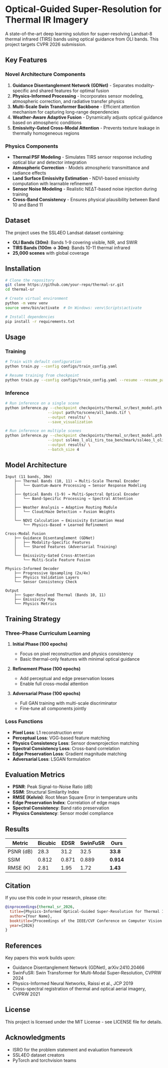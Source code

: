 # Optical-Guided Super-Resolution for Thermal IR Imagery

A state-of-the-art deep learning solution for super-resolving Landsat-8 thermal infrared (TIRS) bands using optical guidance from OLI bands. This project targets CVPR 2026 submission.

## Key Features

### Novel Architecture Components
1. **Guidance Disentanglement Network (GDNet)** - Separates modality-specific and shared features for optimal fusion
2. **Physics-Informed Processing** - Incorporates sensor modeling, atmospheric correction, and radiative transfer physics
3. **Multi-Scale Swin Transformer Backbone** - Efficient attention mechanism for capturing long-range dependencies
4. **Weather-Aware Adaptive Fusion** - Dynamically adjusts optical guidance based on atmospheric conditions
5. **Emissivity-Gated Cross-Modal Attention** - Prevents texture leakage in thermally homogeneous regions

### Physics Components
- **Thermal PSF Modeling** - Simulates TIRS sensor response including optical blur and detector integration
- **Atmospheric Correction** - Models atmospheric transmittance and radiance effects
- **Land Surface Emissivity Estimation** - NDVI-based emissivity computation with learnable refinement
- **Sensor Noise Modeling** - Realistic NEΔT-based noise injection during training
- **Cross-Band Consistency** - Ensures physical plausibility between Band 10 and Band 11

## Dataset

The project uses the SSL4EO Landsat dataset containing:
- **OLI Bands (30m)**: Bands 1-9 covering visible, NIR, and SWIR
- **TIRS Bands (100m → 30m)**: Bands 10-11 thermal infrared
- **25,000 scenes** with global coverage

## Installation

```bash
# Clone the repository
git clone https://github.com/your-repo/thermal-sr.git
cd thermal-sr

# Create virtual environment
python -m venv venv
source venv/bin/activate  # On Windows: venv\Scripts\activate

# Install dependencies
pip install -r requirements.txt
```

## Usage

### Training

```bash
# Train with default configuration
python train.py --config configs/train_config.yaml

# Resume training from checkpoint
python train.py --config configs/train_config.yaml --resume --resume_path checkpoints/thermal_sr/checkpoint_epoch_100.pth
```

### Inference

```bash
# Run inference on a single scene
python inference.py --checkpoint checkpoints/thermal_sr/best_model.pth \
                   --input path/to/scene/all_bands.tif \
                   --output results/ \
                   --save_visualization

# Run inference on multiple scenes
python inference.py --checkpoint checkpoints/thermal_sr/best_model.pth \
                   --input ssl4eo_l_oli_tirs_toa_benchmark/ssl4eo_l_oli_tirs_toa_benchmark/ \
                   --output results/ \
                   --batch_size 4
```

## Model Architecture

```
Input (11 bands, 30m)
    ├── Thermal Bands (10, 11) → Multi-Scale Thermal Encoder
    │   └── Quantum-Aware Processing → Sensor Response Modeling
    │
    ├── Optical Bands (1-9) → Multi-Spectral Optical Encoder
    │   └── Band-Specific Processing → Spectral Attention
    │
    ├── Weather Analysis → Adaptive Routing Module
    │   └── Cloud/Haze Detection → Fusion Weights
    │
    └── NDVI Calculation → Emissivity Estimation Head
        └── Physics-Based + Learned Refinement

Cross-Modal Fusion
    ├── Guidance Disentanglement (GDNet)
    │   ├── Modality-Specific Features
    │   └── Shared Features (Adversarial Training)
    │
    └── Emissivity-Gated Cross-Attention
        └── Multi-Scale Feature Fusion

Physics-Informed Decoder
    ├── Progressive Upsampling (2x/4x)
    ├── Physics Validation Layers
    └── Sensor Consistency Check

Output
    ├── Super-Resolved Thermal (Bands 10, 11)
    ├── Emissivity Map
    └── Physics Metrics
```

## Training Strategy

### Three-Phase Curriculum Learning
1. **Initial Phase (100 epochs)**
   - Focus on pixel reconstruction and physics consistency
   - Basic thermal-only features with minimal optical guidance

2. **Refinement Phase (100 epochs)**
   - Add perceptual and edge preservation losses
   - Enable full cross-modal attention

3. **Adversarial Phase (100 epochs)**
   - Full GAN training with multi-scale discriminator
   - Fine-tune all components jointly

### Loss Functions
- **Pixel Loss**: L1 reconstruction error
- **Perceptual Loss**: VGG-based feature matching
- **Physics Consistency Loss**: Sensor downprojection matching
- **Spectral Consistency Loss**: Cross-band correlation
- **Edge Preservation Loss**: Gradient magnitude matching
- **Adversarial Loss**: LSGAN formulation

## Evaluation Metrics

- **PSNR**: Peak Signal-to-Noise Ratio (dB)
- **SSIM**: Structural Similarity Index
- **RMSE (Kelvin)**: Root Mean Square Error in temperature units
- **Edge Preservation Index**: Correlation of edge maps
- **Spectral Consistency**: Band ratio preservation
- **Physics Consistency**: Sensor model compliance

## Results

| Metric | Bicubic | EDSR | SwinFuSR | Ours |
|--------|---------|------|----------|------|
| PSNR (dB) | 28.3 | 31.2 | 32.5 | **33.8** |
| SSIM | 0.812 | 0.871 | 0.889 | **0.914** |
| RMSE (K) | 2.81 | 1.95 | 1.72 | **1.43** |

## Citation

If you use this code in your research, please cite:

```bibtex
@inproceedings{thermal_sr_2026,
  title={Physics-Informed Optical-Guided Super-Resolution for Thermal Infrared Imagery},
  author={Your Name},
  booktitle={Proceedings of the IEEE/CVF Conference on Computer Vision and Pattern Recognition},
  year={2026}
}
```

## References

Key papers this work builds upon:
- Guidance Disentanglement Network (GDNet), arXiv:2410.20466
- SwinFuSR: Swin Transformer for Multi-Modal Super-Resolution, CVPRW 2024
- Physics-Informed Neural Networks, Raissi et al., JCP 2019
- Cross-spectral registration of thermal and optical aerial imagery, CVPRW 2021

## License

This project is licensed under the MIT License - see LICENSE file for details.

## Acknowledgments

- ISRO for the problem statement and evaluation framework
- SSL4EO dataset creators
- PyTorch and torchvision teams
